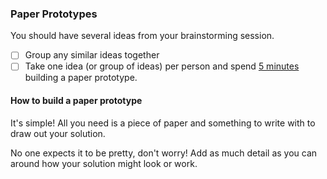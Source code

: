 ### Paper Prototypes

You should have several ideas from your brainstorming session. 
- [ ] Group any similar ideas together 
- [ ] Take one idea (or group of ideas) per person and spend [5 minutes](https://www.google.com/#q=timer) building a paper prototype.

#### How to build a paper prototype

It's simple! All you need is a piece of paper and something to write with to draw out your solution. 

No one expects it to be pretty, don't worry! Add as much detail as you can around how your solution might look or work.
